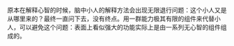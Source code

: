 原本在解释心智的时候，脑中小人的解释方法会出现无限退行问题：这个小人又是从哪里来的？最终一直问下去，没有终点。用一群能力极其有限的组件来代替小人，可以避免这个问题：表面上看似强大的功能实际上是由一系列无心智的组件组成的。